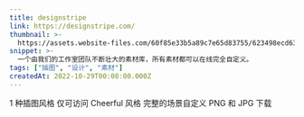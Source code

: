 ```yaml
---
title: designstripe
link: https://designstripe.com/
thumbnail: >-
  https://assets.website-files.com/60f85e33b5a89c7e65d83755/623498ecd63b5c1714909503_touch-icon.png
snippet: >-
  一个由我们的工作室团队不断壮大的素材库，所有素材都可以在线完全自定义。
tags: ["插图", "设计", "素材"]
createdAt: 2022-10-29T00:00:00.000Z
---
```

1 种插图风格
仅可访问 Cheerful 风格
完整的场景自定义
PNG 和 JPG 下载